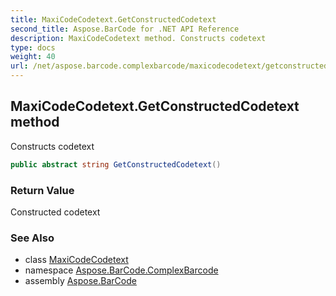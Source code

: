 ```yaml
---
title: MaxiCodeCodetext.GetConstructedCodetext
second_title: Aspose.BarCode for .NET API Reference
description: MaxiCodeCodetext method. Constructs codetext
type: docs
weight: 40
url: /net/aspose.barcode.complexbarcode/maxicodecodetext/getconstructedcodetext/
---
```

## MaxiCodeCodetext.GetConstructedCodetext method

Constructs codetext

```csharp
public abstract string GetConstructedCodetext()
```

### Return Value

Constructed codetext

### See Also

* class [MaxiCodeCodetext](../)
* namespace [Aspose.BarCode.ComplexBarcode](../../../aspose.barcode.complexbarcode/)
* assembly [Aspose.BarCode](../../../)


